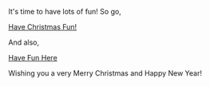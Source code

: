 It's time to have lots of fun! So go,

[Have Christmas Fun!](https://www.youtube.com/watch?v=X5ap7j_YQ_Q)

And also,

[Have Fun Here](https://www.youtube.com/watch?v=u0wtwSAv9Ig&t=8s)

Wishing you a very Merry Christmas and Happy New Year!